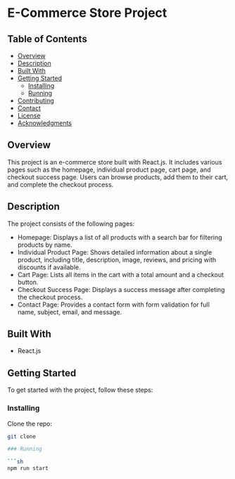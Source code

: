 # E-Commerce Store Project

## Table of Contents
- [Overview](#overview)
- [Description](#description)
- [Built With](#built-with)
- [Getting Started](#getting-started)
  - [Installing](#installing)
  - [Running](#running)
- [Contributing](#contributing)
- [Contact](#contact)
- [License](#license)
- [Acknowledgments](#acknowledgments)

## Overview
This project is an e-commerce store built with React.js. It includes various pages such as the homepage, individual product page, cart page, and checkout success page. Users can browse products, add them to their cart, and complete the checkout process.

## Description
The project consists of the following pages:
- Homepage: Displays a list of all products with a search bar for filtering products by name.
- Individual Product Page: Shows detailed information about a single product, including title, description, image, reviews, and pricing with discounts if available.
- Cart Page: Lists all items in the cart with a total amount and a checkout button.
- Checkout Success Page: Displays a success message after completing the checkout process.
- Contact Page: Provides a contact form with form validation for full name, subject, email, and message.

## Built With
- React.js

## Getting Started
To get started with the project, follow these steps:

### Installing

Clone the repo:
   ```sh
   git clone

### Running 

```sh
npm run start

